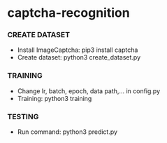 # captcha-recognition
### CREATE DATASET ###
  - Install ImageCaptcha: pip3 install captcha 
  - Create dataset: python3 create_dataset.py
### TRAINING ### 
  - Change lr, batch, epoch, data path,... in config.py 
  - Training: python3 training
### TESTING ### 
  - Run command: python3 predict.py
